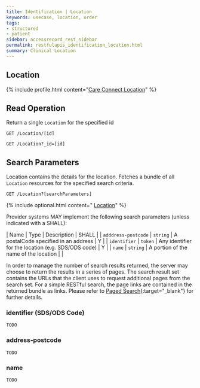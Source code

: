 ```yaml
---
title: Identification | Location
keywords: usecase, location, order
tags:
- structured
- patient
sidebar: accessrecord_rest_sidebar
permalink: restfulapis_identification_location.html
summary: Clinical Location
---
```


## Location ##

{% include profile.html content="[Care Connect Location](http://www.interopen.org/candidate-profiles/care-connect/CareConnect-Location-1.html)" %}

## Read Operation ##

Return a single `Location` for the specified id

```http
GET /Location/[id]
```

```http
GET /Location?_id=[id]
```

## Search Parameters ##

Location contains the details for the location. Fetches a bundle of all `Location` resources for the specified search criteria.

```http
GET /Location?[searchParameters]
```

{% include optional.html content=" [Location](https://www.hl7.org/fhir/DSTU2/location.html#search)" %}

Provider systems MAY implement the following search parameters (unless indicated with a SHALL):

| Name | Type | Description | SHALL |
| `adddress-postcode` | `string` | A postalCode specified in an address | Y |
| `identifier` | `token` | 	Any identifier for the location (e.g. SDS/ODS code) | Y |
| `name` | `string` | A portion of the name of the location | |


In order to manage the number of search results returned, the server may choose to return the results in a series of pages. The search result set contains the URLs that the client uses to request additional pages from the search set. For a simple RESTful search, the page links are contained in the returned bundle as links. Please refer to [Paged Search](https://www.hl7.org/fhir/DSTU2/search.html#count){:target="_blank"} for further details.



### identifier (SDS/ODS Code) ###

```
TODO
```

### address-postcode

```
TODO
```

### name ###

```
TODO
```